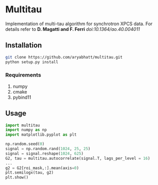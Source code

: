 # Multitau
Implementation of multi-tau algorithm for synchrotron XPCS data. For details refer to **D. Magatti and F. Ferri** *doi:10.1364/ao.40.004011*

## Installation
```bash
git clone https://github.com/aryabhatt/multitau.git
python setup.py install
```
### Requirements
1. numpy
2. cmake
3. pybind11

## Usage
```python
import multitau
import numpy as np
import matplotlib.pyplot as plt

np.random.seed(0)
signal = np.random.rand(1024, 25, 25)
signal = signal.reshape(1024, 625)
G2, tau = multitau.autocorrelate(signal.T, lags_per_level = 16)
...
g2 = G2[roi_mask,:].mean(axis=0)
plt.semilogx(tau, g2)
plt.show()
```
